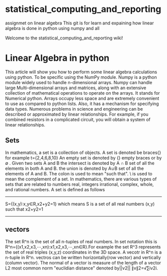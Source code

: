 # statistical_computing_and_reporting
assignmet on linear algebra
This git is for learn  and expaining how linear algebra is done in python using numpy and all 



Welcome to the statistical_computing_and_reporting wiki!

# Linear Algebra in python 
This article will show you how to perform some linear algebra calculations using python.
To be specific using the NumPy module.
Numpy is a python module widely used to handle n-dimensional arrays.
Numpy can handle large Multi-dimensional arrays and matrices, along with an extensive collection of mathematical operations to operate on the arrays. It stands for Numerical python.
Arrays occupy less space and are extremely convenient to use as compared to python lists. Also, it has a mechanism for specifying data types.
Numerous problems in science and engineering can be described or approximated by linear relationships. For example, if you combined resistors in a complicated circuit, you will obtain a system of linear relationships.
## Sets
In mathematics, a set is a collection of objects. A set is denoted be braces{} for example t={2,4,6,8,10}
An empty set is denoted by {} empty braces or by  ∅ . Given two sets A and B 
the intersect is denoted by A ∩ B set of all the elements in both A and B.
 the union is denoted by A∪B set of all the elements of A and B.
The colon is used to mean "such that". \ is used to mean the complement of a set. In mathematics, there are various types of sets that are related to numbers real, integers irrational, complex, whole, and rational numbers.
A set is defined as follows 

***
S={(x,y):x,y∈R,x2+y2=1} 
which means S is a set of all real numbers (x,y) such that x2+y2=1



***

## vectors
The set  R^n is the set of all n-tuples of real numbers. In set notation this is R^n={(x1,x2,x3,⋯,xn):x1,x2,x3,⋯,xn∈R}.For example the set R^3 represents the set of real triples (x,y,z) coordinates in the 3D space.
A vecotr in R^n is a n-tuple in R^n. vectros can be written horizontally(row vector) and vertically (column vector).
The normal of a vector is measure of the length of a vector  L2 most common norm "euclidian distance" denoted by||v2||
∥v∥2=√∑iv2i. 

